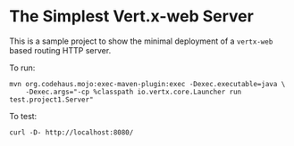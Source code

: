 # The Simplest Vert.x-web Server

This is a sample project to show the minimal deployment of a `vertx-web` based routing
HTTP server.

To run:

```
mvn org.codehaus.mojo:exec-maven-plugin:exec -Dexec.executable=java \
	-Dexec.args="-cp %classpath io.vertx.core.Launcher run test.project1.Server"
```

To test:

```
curl -D- http://localhost:8080/
```
